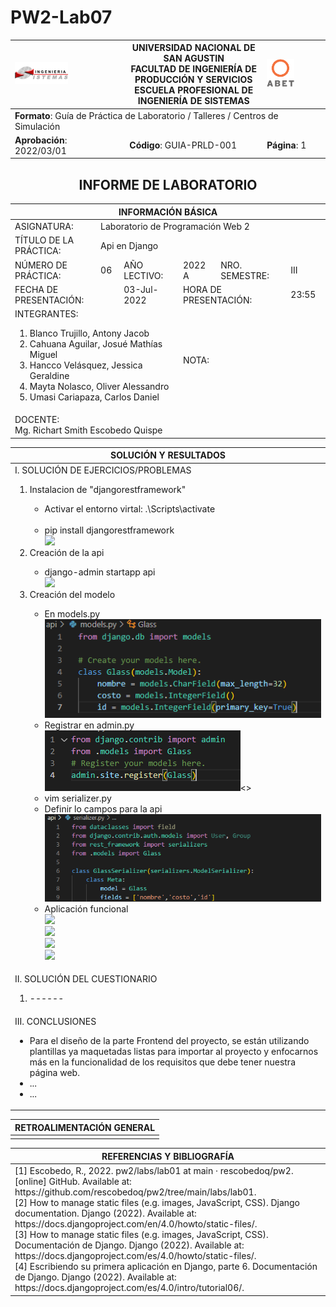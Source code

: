 # PW2-Lab07
<table>
    <theader>
        <tr>
            <td><img src="https://github.com/rescobedoq/pw2/blob/main/epis.png?raw=true" alt="EPIS" style="width:50%; height:auto"/></td>
            <th>
                <span style="font-weight:bold;">UNIVERSIDAD NACIONAL DE SAN AGUSTIN</span><br />
                <span style="font-weight:bold;">FACULTAD DE INGENIERÍA DE PRODUCCIÓN Y SERVICIOS</span><br />
                <span style="font-weight:bold;">ESCUELA PROFESIONAL DE INGENIERÍA DE SISTEMAS</span>
            </th>
            <td><img src="https://github.com/rescobedoq/pw2/blob/main/abet.png?raw=true" alt="ABET" style="width:50%; height:auto"/></td>
        </tr>
    </theader>
    <tbody>
        <tr><td colspan="3"><span style="font-weight:bold;">Formato</span>: Guía de Práctica de Laboratorio / Talleres / Centros de Simulación</td></tr>
        <tr><td><span style="font-weight:bold;">Aprobación</span>:  2022/03/01</td><td><span style="font-weight:bold;">Código</span>: GUIA-PRLD-001</td><td><span style="font-weight:bold;">Página</span>: 1</td></tr>
    </tbody>
</table>
</div>
<div align="center">
    <span style="font-weight:bold;"><h2>INFORME DE LABORATORIO</h2></span>
</div>


<div align="center">
<table>
<theader>
    <tr><th colspan="6" style="width:50%; height:auto; text-align:center">INFORMACIÓN BÁSICA</th></tr>
</theader>
<tbody>
    <tr>
        <td>ASIGNATURA:</td><td colspan="5">Laboratorio de Programación Web 2</td>
    </tr>
    <tr>
        <td>TÍTULO DE LA PRÁCTICA:</td><td colspan="5">Api en Django</td>
    </tr>
    <tr>
        <td>NÚMERO DE PRÁCTICA:</td><td>06</td><td>AÑO LECTIVO:</td><td>2022 A</td><td>NRO. SEMESTRE:</td><td>III</td>
    </tr>
    <tr>
        <td colspan="2">FECHA DE PRESENTACIÓN:</td><td>03-Jul-2022</td><td colspan="2">HORA DE PRESENTACIÓN:</td><td>23:55</td>
    </tr>
    <tr>
        <td colspan="3">INTEGRANTES:
        <ol>
        <li>Blanco Trujillo, Antony Jacob</li>
        <li>Cahuana Aguilar, Josué Mathías Miguel</li>
        <li>Hancco Velásquez, Jessica Geraldine</li>
        <li>Mayta Nolasco, Oliver Alessandro</li>
        <li>Umasi Cariapaza, Carlos Daniel</li>
        </ol>
        </td>
        <td colspan="2"> NOTA:</td>
        <td>     </td>
    </tr>
    <tr>
        <td colspan="6">DOCENTE:<br>
        Mg. Richart Smith Escobedo Quispe
        </td>
    </tr>
</tdbody>
</table>

<table>
    <theader>
        <tr>
            <th style="text-align:center">SOLUCIÓN Y RESULTADOS</th>
        </tr>
    </theader>
    <tbody>
        <tr>
            <td>
            I. SOLUCIÓN DE EJERCICIOS/PROBLEMAS<br>
            <ol>
                <li>Instalacion de "djangorestframework"</li>
                    <ul>
                        <li>Activar el entorno virtal: .\Scripts\activate</li><br>
                        <li>pip install djangorestframework</li>
                        <img src="Inventario_Vidrios/Imagenes/creacionApp.png"><br>              
                    </ul>
                <li>Creación de la api</li>
                    <ul>
                        <li>django-admin startapp api</li>
                        <img src="Inventario_Vidrios/Imagenes/template.png"><br>
                    </ul>
                <li>Creación del modelo</li>
                    <ul>
                        <li>En models.py</li>
                        <img src="djangocrud/imagenes/modelo.png"><br>
                        <li>Registrar en admin.py</li>
                        <img src="djangocrud/imagenes/registro.png"><><br>
                        <li>vim serializer.py</li>
                        <li>Definir lo campos para la api</li>
                        <img src="djangocrud/imagenes/serial.png"><br>
                        <li>Aplicación funcional</li>
                        <img src="Inventario_Vidrios/Imagenes/inicio4.png"><br>
                        <img src="Inventario_Vidrios/Imagenes/inicio5.png"><br>
                        <img src="Inventario_Vidrios/Imagenes/inicio7.png"><br>
                        <img src="Inventario_Vidrios/Imagenes/inicio6.png"><br>
                    </ul>
            </ol>
            </td>
        </tr>
        <tr>
            <td>
            II. SOLUCIÓN DEL CUESTIONARIO<br>
            <ol>
                <li>------</li>
            </ol>
            </td>
        </tr>
        <tr>
            <td>
                III. CONCLUSIONES<br>
                <ul>
                    <li>Para el diseño de la parte Frontend del proyecto, se están utilizando plantillas ya maquetadas listas para importar al proyecto y enfocarnos más en la funcionalidad de los requisitos que debe tener nuestra página web.</li>
                    <li>...</li>
                    <li>...</li>
                </ul>
            </td>
        </tr>
    </tbody>
</table>

<table>
    <theader>
        <tr>
            <th style="text-align:center">RETROALIMENTACIÓN GENERAL</th>
        </tr>
    </theader>
    <tbody>
        <tr>
            <td>
            </td>
        </tr>
    </tbody>
</table>
<div>

<table>
    <theader>
        <tr>
            <th style="text-align:center">REFERENCIAS Y BIBLIOGRAFÍA</th>
        </tr>
    </theader>
    <tbody>
        <tr>
            <td>
                [1] Escobedo, R., 2022. pw2/labs/lab01 at main · rescobedoq/pw2. [online] GitHub. Available at: https://github.com/rescobedoq/pw2/tree/main/labs/lab01.<br>
                [2] How to manage static files (e.g. images, JavaScript, CSS). Django documentation. Django (2022). Available at: https://docs.djangoproject.com/en/4.0/howto/static-files/.<br>
                [3] How to manage static files (e.g. images, JavaScript, CSS). Documentación de Django. Django (2022). Available at: https://docs.djangoproject.com/es/4.0/howto/static-files/.<br>
                [4] Escribiendo su primera aplicación en Django, parte 6. Documentación de Django. Django (2022). Available at: https://docs.djangoproject.com/es/4.0/intro/tutorial06/.
            </td>
        </tr>
    </tbody>
</table>